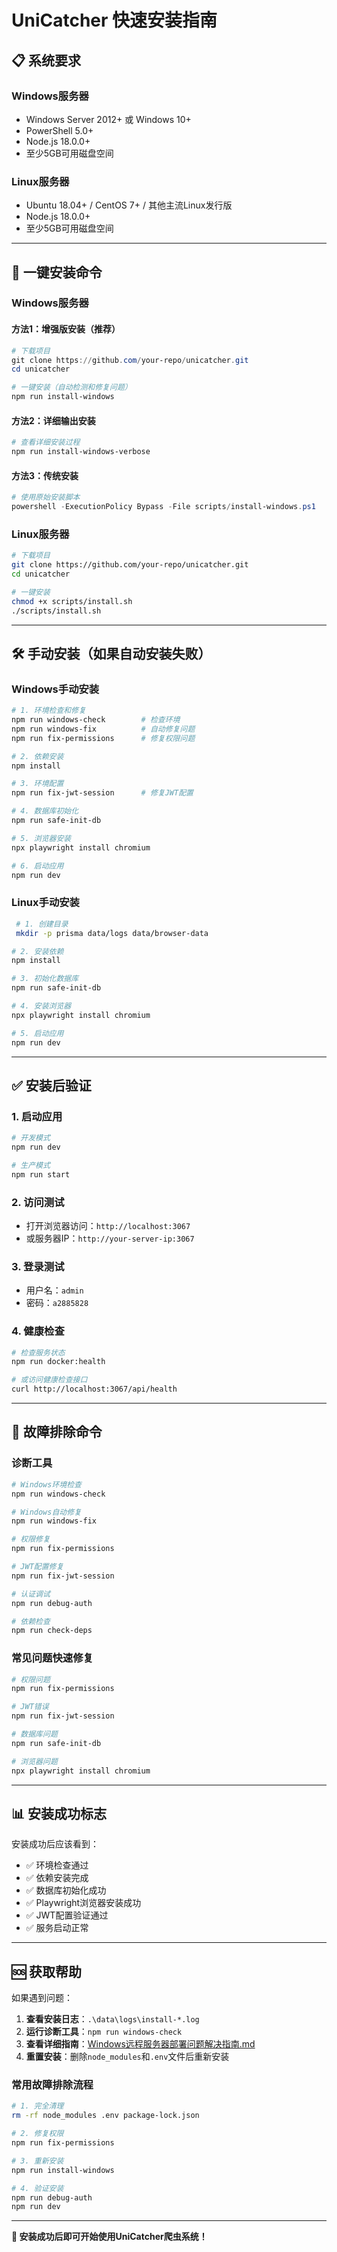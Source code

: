 # UniCatcher 快速安装指南

## 📋 **系统要求**

### Windows服务器
- Windows Server 2012+ 或 Windows 10+
- PowerShell 5.0+
- Node.js 18.0.0+
- 至少5GB可用磁盘空间

### Linux服务器
- Ubuntu 18.04+ / CentOS 7+ / 其他主流Linux发行版
- Node.js 18.0.0+
- 至少5GB可用磁盘空间

---

## 🚀 **一键安装命令**

### **Windows服务器**

#### **方法1：增强版安装（推荐）**
```powershell
# 下载项目
git clone https://github.com/your-repo/unicatcher.git
cd unicatcher

# 一键安装（自动检测和修复问题）
npm run install-windows
```

#### **方法2：详细输出安装**
```powershell
# 查看详细安装过程
npm run install-windows-verbose
```

#### **方法3：传统安装**
```powershell
# 使用原始安装脚本
powershell -ExecutionPolicy Bypass -File scripts/install-windows.ps1
```

### **Linux服务器**
```bash
# 下载项目
git clone https://github.com/your-repo/unicatcher.git
cd unicatcher

# 一键安装
chmod +x scripts/install.sh
./scripts/install.sh
```

---

## 🛠️ **手动安装（如果自动安装失败）**

### **Windows手动安装**
```powershell
# 1. 环境检查和修复
npm run windows-check        # 检查环境
npm run windows-fix          # 自动修复问题
npm run fix-permissions      # 修复权限问题

# 2. 依赖安装
npm install

# 3. 环境配置
npm run fix-jwt-session      # 修复JWT配置

# 4. 数据库初始化
npm run safe-init-db

# 5. 浏览器安装
npx playwright install chromium

# 6. 启动应用
npm run dev
```

### **Linux手动安装**
```bash
 # 1. 创建目录
 mkdir -p prisma data/logs data/browser-data

# 2. 安装依赖
npm install

# 3. 初始化数据库
npm run safe-init-db

# 4. 安装浏览器
npx playwright install chromium

# 5. 启动应用
npm run dev
```

---

## ✅ **安装后验证**

### **1. 启动应用**
```bash
# 开发模式
npm run dev

# 生产模式
npm run start
```

### **2. 访问测试**
- 打开浏览器访问：`http://localhost:3067`
- 或服务器IP：`http://your-server-ip:3067`

### **3. 登录测试**
- 用户名：`admin`
- 密码：`a2885828`

### **4. 健康检查**
```bash
# 检查服务状态
npm run docker:health

# 或访问健康检查接口
curl http://localhost:3067/api/health
```

---

## 🔧 **故障排除命令**

### **诊断工具**
```bash
# Windows环境检查
npm run windows-check

# Windows自动修复
npm run windows-fix

# 权限修复
npm run fix-permissions

# JWT配置修复
npm run fix-jwt-session

# 认证调试
npm run debug-auth

# 依赖检查
npm run check-deps
```

### **常见问题快速修复**
```bash
# 权限问题
npm run fix-permissions

# JWT错误
npm run fix-jwt-session

# 数据库问题
npm run safe-init-db

# 浏览器问题
npx playwright install chromium
```

---

## 📊 **安装成功标志**

安装成功后应该看到：
- ✅ 环境检查通过
- ✅ 依赖安装完成
- ✅ 数据库初始化成功
- ✅ Playwright浏览器安装成功
- ✅ JWT配置验证通过
- ✅ 服务启动正常

---

## 🆘 **获取帮助**

如果遇到问题：

1. **查看安装日志**：`.\data\logs\install-*.log`
2. **运行诊断工具**：`npm run windows-check`
3. **查看详细指南**：[Windows远程服务器部署问题解决指南.md](./Windows远程服务器部署问题解决指南.md)
4. **重置安装**：删除`node_modules`和`.env`文件后重新安装

### **常用故障排除流程**
```bash
# 1. 完全清理
rm -rf node_modules .env package-lock.json

# 2. 修复权限
npm run fix-permissions

# 3. 重新安装
npm run install-windows

# 4. 验证安装
npm run debug-auth
npm run dev
```

---

**🎉 安装成功后即可开始使用UniCatcher爬虫系统！** 